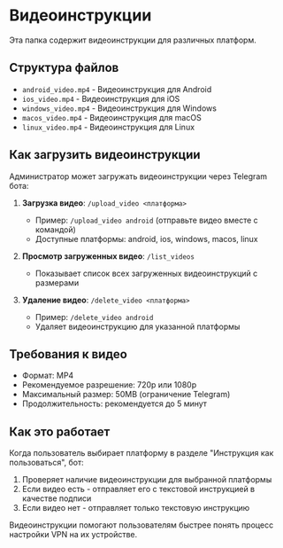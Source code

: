 # Видеоинструкции

Эта папка содержит видеоинструкции для различных платформ.

## Структура файлов

- `android_video.mp4` - Видеоинструкция для Android
- `ios_video.mp4` - Видеоинструкция для iOS  
- `windows_video.mp4` - Видеоинструкция для Windows
- `macos_video.mp4` - Видеоинструкция для macOS
- `linux_video.mp4` - Видеоинструкция для Linux

## Как загрузить видеоинструкции

Администратор может загружать видеоинструкции через Telegram бота:

1. **Загрузка видео**: `/upload_video <платформа>`
   - Пример: `/upload_video android` (отправьте видео вместе с командой)
   - Доступные платформы: android, ios, windows, macos, linux

2. **Просмотр загруженных видео**: `/list_videos`
   - Показывает список всех загруженных видеоинструкций с размерами

3. **Удаление видео**: `/delete_video <платформа>`
   - Пример: `/delete_video android`
   - Удаляет видеоинструкцию для указанной платформы

## Требования к видео

- Формат: MP4
- Рекомендуемое разрешение: 720p или 1080p
- Максимальный размер: 50MB (ограничение Telegram)
- Продолжительность: рекомендуется до 5 минут

## Как это работает

Когда пользователь выбирает платформу в разделе "Инструкция как пользоваться", бот:

1. Проверяет наличие видеоинструкции для выбранной платформы
2. Если видео есть - отправляет его с текстовой инструкцией в качестве подписи
3. Если видео нет - отправляет только текстовую инструкцию

Видеоинструкции помогают пользователям быстрее понять процесс настройки VPN на их устройстве.
